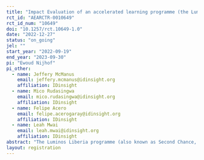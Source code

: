 ```yaml
---
title: "Impact Evaluation of an accelerated learning programme (the Luminos Liberia programme) for out-of-school children"
rct_id: "AEARCTR-0010649"
rct_id_num: "10649"
doi: "10.1257/rct.10649-1.0"
date: "2022-12-27"
status: "on_going"
jel: ""
start_year: "2022-09-19"
end_year: "2023-09-30"
pi: "Ewoud Nijhof"
pi_other:
  - name: Jeffery McManus
    email: jeffery.mcmanus@idinsight.org
    affiliation: IDinsight
  - name: Mico Rudasingwa
    email: mico.rudasingwa@idinsight.org
    affiliation: IDinsight
  - name: Felipe Acero
    email: felipe.acerogaray@idinsight.org
    affiliation: IDinsight
  - name: Leah Mwai
    email: leah.mwai@idinsight.org
    affiliation: IDinsight
abstract: "The Luminos Liberia programme (also known as Second Chance, or SC) provides 10 months of intensive classroom instruction to out-of-school children (OOSC) to (re-)integrate students into mainstream public schools at the end of the program. The programme began in Ethiopia and expanded to Liberia in 2016 and is considered to be an accelerated learning programme, in which children learn basic literacy, numeracy and socio-emotional skills. IDinsight partnered with Luminos to conduct a randomized controlled trial (RCT) to assess the impact of the programme on children's learning outcomes. In this impact evaluation, 50 randomly assigned communities will participate in the programme, whereas 50 comparable communities will not. 20 children per community are tested on learning and numeracy skills (using respectively EGRA and EGMA) at the beginning and end of the programme, allowing for a rigorous estimation of the impact on learning outcomes. In addition, 5 children per community are tested on socio-emotional learning outcomes. In addition to the RCT, 5 children from public schools in every community are tested, to construct a scoring benchmark."
layout: registration
---
```


